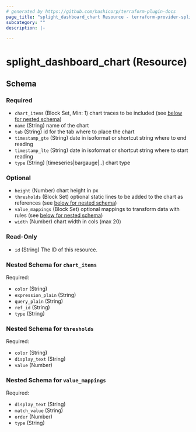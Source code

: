 ```yaml
---
# generated by https://github.com/hashicorp/terraform-plugin-docs
page_title: "splight_dashboard_chart Resource - terraform-provider-splight"
subcategory: ""
description: |-
  
---
```


# splight_dashboard_chart (Resource)





<!-- schema generated by tfplugindocs -->
## Schema

### Required

- `chart_items` (Block Set, Min: 1) chart traces to be included (see [below for nested schema](#nestedblock--chart_items))
- `name` (String) name of the chart
- `tab` (String) id for the tab where to place the chart
- `timestamp_gte` (String) date in isoformat or shortcut string where to end reading
- `timestamp_lte` (String) date in isoformat or shortcut string where to start reading
- `type` (String) [timeseries|bargauge|..] chart type

### Optional

- `height` (Number) chart height in px
- `thresholds` (Block Set) optional static lines to be added to the chart as references (see [below for nested schema](#nestedblock--thresholds))
- `value_mappings` (Block Set) optional mappings to transform data with rules (see [below for nested schema](#nestedblock--value_mappings))
- `width` (Number) chart width in cols (max 20)

### Read-Only

- `id` (String) The ID of this resource.

<a id="nestedblock--chart_items"></a>
### Nested Schema for `chart_items`

Required:

- `color` (String)
- `expression_plain` (String)
- `query_plain` (String)
- `ref_id` (String)
- `type` (String)


<a id="nestedblock--thresholds"></a>
### Nested Schema for `thresholds`

Required:

- `color` (String)
- `display_text` (String)
- `value` (Number)


<a id="nestedblock--value_mappings"></a>
### Nested Schema for `value_mappings`

Required:

- `display_text` (String)
- `match_value` (String)
- `order` (Number)
- `type` (String)
